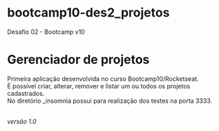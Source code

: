 # bootcamp10-des2_projetos
Desafio 02 - Bootcamp v10

<h1>Gerenciador de projetos</h1>

Primeira aplicação desenvolvida no curso Bootcamp10/Rocketseat.<br>
É possível criar, alterar, remover e listar um ou todos os projetos cadastrados.<br>
No diretório _insomnia possui para realização dos testes na porta 3333.<br><br>

<i>versão 1.0</i>